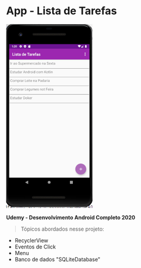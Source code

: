 # App - Lista de Tarefas

![Imagem APP](https://github.com/Jardier/lista-tarefas/blob/master/app/src/main/res/drawable/imagem_app.png)

**Udemy - Desenvolvimento Android Completo 2020**

> Tópicos abordados nesse projeto:
- RecyclerView
- Eventos de Click
- Menu
- Banco de dados "SQLiteDatabase"


